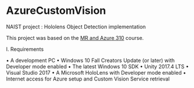 # AzureCustomVision
NAIST project : Hololens Object Detection implementation

This project was based on the [MR and Azure 310](https://docs.microsoft.com/en-us/windows/mixed-reality/mr-azure-310) course.

I.	Requirements

•	A development PC
•	Windows 10 Fall Creators Update (or later) with Developer mode enabled
•	The latest Windows 10 SDK
•	Unity 2017.4 LTS
•	Visual Studio 2017
•	A Microsoft HoloLens with Developer mode enabled
•	Internet access for Azure setup and Custom Vision Service retrieval
